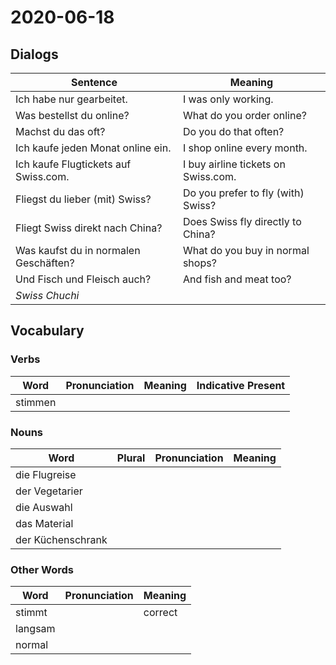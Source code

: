 # 2020-06-18

## Dialogs

| Sentence                              | Meaning                             |
| ------------------------------------- | ----------------------------------- |
| Ich habe nur gearbeitet.              | I was only working.                 |
| Was bestellst du online?              | What do you order online?           |
| Machst du das oft?                    | Do you do that often?               |
| Ich kaufe jeden Monat online ein.     | I shop online every month.          |
| Ich kaufe Flugtickets auf Swiss.com.  | I buy airline tickets on Swiss.com. |
| Fliegst du lieber (mit) Swiss?        | Do you prefer to fly (with) Swiss?  |
| Fliegt Swiss direkt nach China?       | Does Swiss fly directly to China?   |
| Was kaufst du in normalen Geschäften? | What do you buy in normal shops?    |
| Und Fisch und Fleisch auch?           | And fish and meat too?              |
| *Swiss Chuchi*                        |                                     |

## Vocabulary

### Verbs

| Word    | Pronunciation | Meaning | Indicative Present |
| ------- | ------------- | ------- | ------------------ |
| stimmen |               |         |                    |

### Nouns

| Word              | Plural | Pronunciation | Meaning |
| ----------------- | ------ | ------------- | ------- |
| die Flugreise     |        |               |         |
| der Vegetarier    |        |               |         |
| die Auswahl       |        |               |         |
| das Material      |        |               |         |
| der Küchenschrank |        |               |         |

### Other Words

| Word    | Pronunciation | Meaning |
| ------- | ------------- | ------- |
| stimmt  |               | correct |
| langsam |               |         |
| normal  |               |         |


